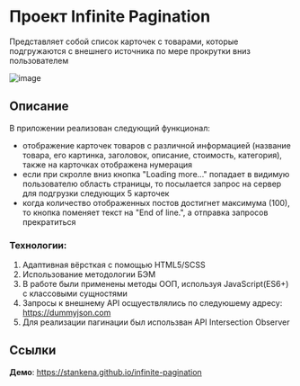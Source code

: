 # Проект Infinite Pagination

Представляет собой список карточек с товарами, которые подгружаются с внешнего источника по мере прокрутки вниз пользователем

![image](https://github.com/stankenA/infinite-pagination/assets/82235915/180b0282-cf50-4cda-849c-bc87809c33ee)


## Описание

В приложении реализован следующий функционал:
- отображение карточек товаров с различной информацией (название товара, его картинка, заголовок, описание, стоимость, категория), также на карточках отображена нумерация
- если при скролле вниз кнопка "Loading more..." попадает в видимую пользователю область страницы, то посылается запрос на сервер для подгрузки следующих 5 карточек
- когда количество отображенных постов достигнет максимума (100), то кнопка поменяет текст на "End of line.", а отправка запросов прекратиться

### Технологии:

1. Адаптивная вёрсткая с помощью HTML5/SCSS
2. Использование методологии БЭМ
3. В работе были применены методы ООП, используя JavaScript(ES6+) с классовыми сущностями
4. Запросы к внешнему API осщуествлялись по следуюшему адресу: https://dummyjson.com
5. Для реализации пагинации был использван API Intersection Observer

## Ссылки

**Демо**: https://stankena.github.io/infinite-pagination

